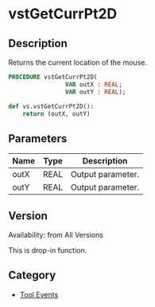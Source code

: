 # vstGetCurrPt2D

## Description
Returns the current location of the mouse.

```pascal
PROCEDURE vstGetCurrPt2D(
				VAR outX : REAL;
				VAR outY : REAL);
```

```python
def vs.vstGetCurrPt2D():
    return (outX, outY)
```

## Parameters
|Name|Type|Description|
|---|---|---|
|outX|REAL|Output parameter.|
|outY|REAL|Output parameter.|

## Version
Availability: from All Versions

This is drop-in function.

## Category
* [Tool Events](../Categories/Tool%20Events.md)
